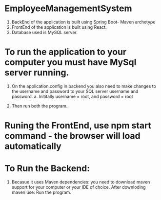 # EmployeeManagementSystem

1. BackEnd of the application is built using Spring Boot- Maven archetype 
2. FrontEnd of the application is built using React.
3. Database used is MySQL server.

# To run the application to your computer you must have MySql server running. 

1. On the application.config in backend you also need to make changes to the username and password to your SQL server username and password.
a. Inititally username = root, and password = root

2. Then run both the program.

# Runing the FrontEnd, use npm start command - the browser will load automatically 

# To Run the Backend:
1. Becasue it uses Maven dependencies: you need to download maven support for your computer or your IDE of choice.
After downloding maven use:
Run the program. 
